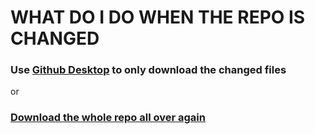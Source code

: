 <h1>WHAT DO I DO WHEN THE REPO IS CHANGED</h1>
<h3>Use <a href="https://desktop.github.com/">Github Desktop</a> to only download the changed files</h3>
or
<h3><a href="https://codeload.github.com/Emanuelecaja18/LethalCompany_Mods/zip/refs/heads/main">Download the whole repo all over again</a></h3>

